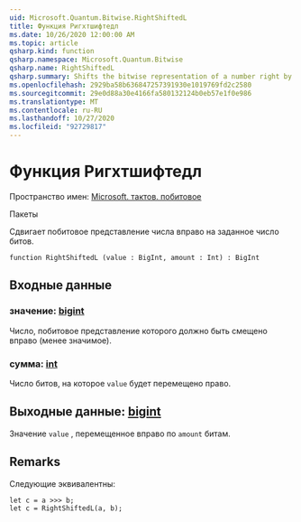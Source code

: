```yaml
---
uid: Microsoft.Quantum.Bitwise.RightShiftedL
title: Функция Ригхтшифтедл
ms.date: 10/26/2020 12:00:00 AM
ms.topic: article
qsharp.kind: function
qsharp.namespace: Microsoft.Quantum.Bitwise
qsharp.name: RightShiftedL
qsharp.summary: Shifts the bitwise representation of a number right by a given number of bits.
ms.openlocfilehash: 2929ba58b636847257391930e1019769fd2c2580
ms.sourcegitcommit: 29e0d88a30e4166fa580132124b0eb57e1f0e986
ms.translationtype: MT
ms.contentlocale: ru-RU
ms.lasthandoff: 10/27/2020
ms.locfileid: "92729817"
---
```

# <a name="rightshiftedl-function"></a>Функция Ригхтшифтедл

Пространство имен: [Microsoft. тактов. побитовое](xref:Microsoft.Quantum.Bitwise)

Пакеты [](https://nuget.org/packages/)


Сдвигает побитовое представление числа вправо на заданное число битов.

```qsharp
function RightShiftedL (value : BigInt, amount : Int) : BigInt
```


## <a name="input"></a>Входные данные

### <a name="value--bigint"></a>значение: [bigint](xref:microsoft.quantum.lang-ref.bigint)

Число, побитовое представление которого должно быть смещено вправо (менее значимое).


### <a name="amount--int"></a>сумма: [int](xref:microsoft.quantum.lang-ref.int)

Число битов, на которое `value` будет перемещено право.



## <a name="output--bigint"></a>Выходные данные: [bigint](xref:microsoft.quantum.lang-ref.bigint)

Значение `value` , перемещенное вправо по `amount` битам.

## <a name="remarks"></a>Remarks

Следующие эквивалентны:

```Q#
let c = a >>> b;
let c = RightShiftedL(a, b);
```